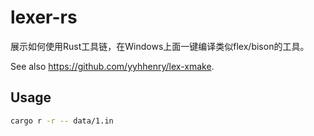 # lexer-rs

展示如何使用Rust工具链，在Windows上面一键编译类似flex/bison的工具。

See also <https://github.com/yyhhenry/lex-xmake>.

## Usage

```bash
cargo r -r -- data/1.in
```
